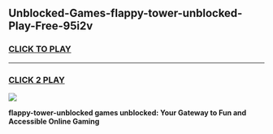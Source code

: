 
## Unblocked-Games-flappy-tower-unblocked-Play-Free-95i2v
<h3>
<a href="https://premium76.site?title=flappy-tower-unblocked&ref=23A">CLICK TO PLAY</a></h3>
<hr>

<h3>
<a href="https://premium76.site?title=flappy-tower-unblocked&ref=23A">CLICK 2 PLAY</a>
  
</h3>

<a href="https://premium76.site?title=flappy-tower-unblocked&ref=23A"><img src="https://clearcache.store/games.png"></a>


**flappy-tower-unblocked games unblocked: Your Gateway to Fun and Accessible Online Gaming**
